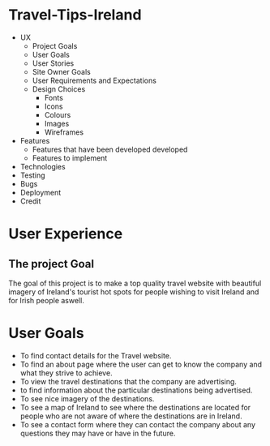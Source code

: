 # Travel-Tips-Ireland

* UX
    * Project Goals
    * User Goals
    * User Stories
    * Site Owner Goals
    * User Requirements and Expectations
    * Design Choices
        * Fonts
        * Icons
        * Colours
        * Images
        * Wireframes
* Features
    * Features that have been developed developed
    * Features to implement
* Technologies
* Testing
* Bugs
* Deployment
* Credit

# User Experience

## The project Goal 

The goal of this project is to make a top quality travel website with beautiful imagery of Ireland's tourist hot spots for people 
wishing to visit Ireland and for Irish people aswell.

# User Goals

* To find contact details for the Travel website.
* To find an about page where the user can get to know the company and what they strive to achieve.
* To view the travel destinations that the company are advertising.
* to find information about the particular destinations being advertised.
* To see nice imagery of the destinations.
* To see a map of Ireland to see where the destinations are located for people who are not aware of where the destinations are in Ireland.
* To see a contact form where they can contact the company about any questions they may have or have in the future.



